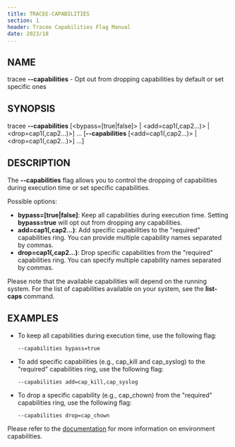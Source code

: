 ```yaml
---
title: TRACEE-CAPABILITIES
section: 1
header: Tracee Capabilities Flag Manual
date: 2023/10
...
```


## NAME

tracee **\-\-capabilities** - Opt out from dropping capabilities by default or set specific ones

## SYNOPSIS

tracee **\-\-capabilities** [<bypass=[true|false]\> | <add=cap1(,cap2...)\> | <drop=cap1(,cap2...)\>] ... [**\-\-capabilities** [<add=cap1(,cap2...)\> | <drop=cap1(,cap2...)\>] ...]

## DESCRIPTION

The **\-\-capabilities** flag allows you to control the dropping of capabilities during execution time or set specific capabilities.

Possible options:

- **bypass=[true|false]**: Keep all capabilities during execution time. Setting **bypass=true** will opt out from dropping any capabilities.
- **add=cap1(,cap2...)**: Add specific capabilities to the "required" capabilities ring. You can provide multiple capability names separated by commas.
- **drop=cap1(,cap2...)**: Drop specific capabilities from the "required" capabilities ring. You can specify multiple capability names separated by commas.

Please note that the available capabilities will depend on the running system. For the list of capabilities available on your system, see the **list-caps** command.

## EXAMPLES

- To keep all capabilities during execution time, use the following flag:

  ```console
  --capabilities bypass=true
  ```

- To add specific capabilities (e.g., cap_kill and cap_syslog) to the "required" capabilities ring, use the following flag:

  ```console
  --capabilities add=cap_kill,cap_syslog
  ```

- To drop a specific capability (e.g., cap_chown) from the "required" capabilities ring, use the following flag:

  ```console
  --capabilities drop=cap_chown
  ```

Please refer to the [documentation](../deep-dive/dropping-capabilities.md) for more information on environment capabilities.
